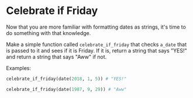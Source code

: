 # Celebrate if Friday

Now that you are more familiar with formatting dates as strings, it's time to do something with that knowledge. 

Make a simple function called `celebrate_if_friday` that checks `a_date` that is passed to it and sees if it is Friday. If it is, return a string that says "YES!" and return a string that says "Aww" if not.

Examples:

```python
celebrate_if_friday(date(2018, 1, 5)) # "YES!"

celebrate_if_friday(date(1987, 9, 29)) # "Aww"
```